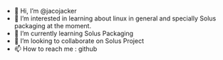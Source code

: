 - 👋 Hi, I’m @jacojacker
- 👀 I’m interested in learning about linux in general and specially Solus packaging at the moment.
- 🌱 I’m currently learning Solus Packaging
- 💞️ I’m looking to collaborate on Solus Project
- 📫 How to reach me : github

<!---
jacojacker/jacojacker is a ✨ special ✨ repository because its `README.md` (this file) appears on your GitHub profile.
You can click the Preview link to take a look at your changes.
--->
